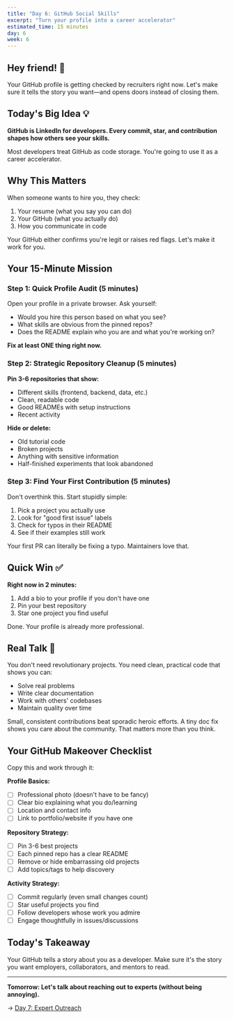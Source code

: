 ```yaml
---
title: "Day 6: GitHub Social Skills"
excerpt: "Turn your profile into a career accelerator"
estimated_time: 15 minutes
day: 6
week: 6
---
```


## Hey friend! 👋

Your GitHub profile is getting checked by recruiters right now. Let's make sure it tells the story you want—and opens doors instead of closing them.

## Today's Big Idea 💡

**GitHub is LinkedIn for developers. Every commit, star, and contribution shapes how others see your skills.**

Most developers treat GitHub as code storage. You're going to use it as a career accelerator.

## Why This Matters

When someone wants to hire you, they check:
1. Your resume (what you say you can do)  
2. Your GitHub (what you actually do)  
3. How you communicate in code

Your GitHub either confirms you're legit or raises red flags. Let's make it work for you.

## Your 15-Minute Mission

### Step 1: Quick Profile Audit (5 minutes)

Open your profile in a private browser. Ask yourself:
- Would you hire this person based on what you see?
- What skills are obvious from the pinned repos?
- Does the README explain who you are and what you're working on?

**Fix at least ONE thing right now.**

### Step 2: Strategic Repository Cleanup (5 minutes)

**Pin 3-6 repositories that show:**
- Different skills (frontend, backend, data, etc.)
- Clean, readable code
- Good READMEs with setup instructions
- Recent activity

**Hide or delete:**
- Old tutorial code
- Broken projects
- Anything with sensitive information
- Half-finished experiments that look abandoned

### Step 3: Find Your First Contribution (5 minutes)

Don't overthink this. Start stupidly simple:
1. Pick a project you actually use
2. Look for "good first issue" labels
3. Check for typos in their README
4. See if their examples still work

Your first PR can literally be fixing a typo. Maintainers love that.

## Quick Win ✅

**Right now in 2 minutes:**

1. Add a bio to your profile if you don't have one
2. Pin your best repository
3. Star one project you find useful

Done. Your profile is already more professional.

## Real Talk 💬

You don't need revolutionary projects. You need clean, practical code that shows you can:
- Solve real problems
- Write clear documentation  
- Work with others' codebases
- Maintain quality over time

Small, consistent contributions beat sporadic heroic efforts. A tiny doc fix shows you care about the community. That matters more than you think.

## Your GitHub Makeover Checklist

Copy this and work through it:

**Profile Basics:**
- [ ] Professional photo (doesn't have to be fancy)
- [ ] Clear bio explaining what you do/learning
- [ ] Location and contact info
- [ ] Link to portfolio/website if you have one

**Repository Strategy:**
- [ ] Pin 3-6 best projects
- [ ] Each pinned repo has a clear README
- [ ] Remove or hide embarrassing old projects
- [ ] Add topics/tags to help discovery

**Activity Strategy:**
- [ ] Commit regularly (even small changes count)
- [ ] Star useful projects you find
- [ ] Follow developers whose work you admire
- [ ] Engage thoughtfully in issues/discussions

## Today's Takeaway

Your GitHub tells a story about you as a developer. Make sure it's the story you want employers, collaborators, and mentors to read.

---

**Tomorrow: Let's talk about reaching out to experts (without being annoying).**

→ [Day 7: Expert Outreach](./07-expert-outreach)
